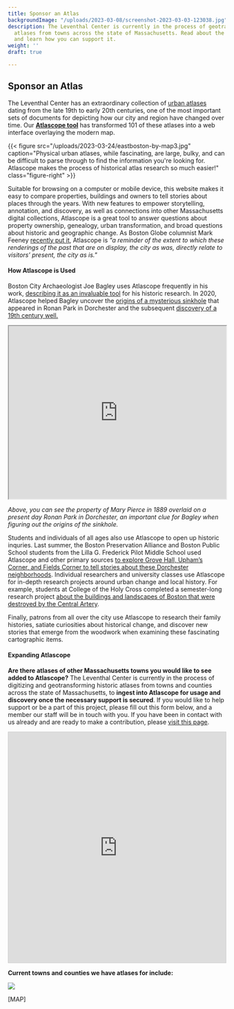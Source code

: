 ```yaml
---
title: Sponsor an Atlas
backgroundImage: "/uploads/2023-03-08/screenshot-2023-03-03-123038.jpg"
description: The Leventhal Center is currently in the process of geotransforming historic
  atlases from towns across the state of Massachusetts. Read about the project here
  and learn how you can support it.
weight: ''
draft: true

---
```

## Sponsor an Atlas

The Leventhal Center has an extraordinary collection of [urban atlases](https://collections.leventhalmap.org/search?utf8=%E2%9C%93&f%5Bcollection_name_ssim%5D%5B%5D=Urban+Maps+%28Collection+of+Distinction%29&f%5Bsubject_facet_ssim%5D%5B%5D=Boston+%28Mass.%29--Maps&search_field=dummy_range&range%5Bdate_facet_yearly_itim%5D%5Bbegin%5D=1860&range%5Bdate_facet_yearly_itim%5D%5Bend%5D=1950&commit=Apply) dating from the late 19th to early 20th centuries, one of the most important sets of documents for depicting how our city and region have changed over time. Our [**Atlascope tool**](https://www.atlascope.org/) has transformed 101 of these atlases into a web interface overlaying the modern map.

{{< figure src="/uploads/2023-03-24/eastboston-by-map3.jpg" caption="Physical urban atlases, while fascinating, are large, bulky, and can be difficult to parse through to find the information you're looking for. Atlascope makes the process of historical atlas research so much easier!" class="figure-right" >}}

Suitable for browsing on a computer or mobile device, this website makes it easy to compare properties, buildings and owners to tell stories about places through the years. With new features to empower storytelling, annotation, and discovery, as well as connections into other Massachusetts digital collections, Atlascope is a great tool to answer questions about property ownership, genealogy, urban transformation, and broad questions about historic and geographic change. As Boston Globe columnist Mark Feeney [recently put it](https://www.bostonglobe.com/2023/01/19/arts/map-quest-bpls-leventhal-center-two-shows-speak-changing-city/?p1=StaffPage), Atlascope is _"a reminder of the extent to which these renderings of the past that are on display, the city as was, directly relate to visitors’ present, the city as is."_

#### How Atlascope is Used

Boston City Archaeologist Joe Bagley uses Atlascope frequently in his work, [describing it as an invaluable tool](https://www.leventhalmap.org/articles/archaeology-and-atlascope/) for his historic research. In 2020, Atlascope helped Bagley uncover the [origins of a mysterious sinkhole](https://www.boston.gov/news/update-ronan-park-well) that appeared in Ronan Park in Dorchester and the subsequent [discovery of a 19th century well.](https://www.wcvb.com/article/archaeologists-discover-forgotten-well-inside-sinkhole-in-dorchesters-ronan-park/34931536#)

<iframe src="https://atlascope.org/#/view:share$mode:glass$center:-71.06153,42.30355$zoom:18.71$base:massgis-2021-orthos$overlay:ark:/76611/al8c3c271" width="100%" height="400"></iframe>

_Above, you can see the property of Mary Pierce in 1889 overlaid on a present day Ronan Park in Dorchester, an important clue for Bagley when figuring out the origins of the sinkhole._

Students and individuals of all ages also use Atlascope to open up historic inquries. Last summer, the Boston Preservation Alliance and Boston Public School students from the Lilla G. Frederick Pilot Middle School used Atlascope and other primary sources [to explore Grove Hall, Upham’s Corner, and Fields Corner to tell stories about these Dorchester neighborhoods](https://www.youtube.com/watch?v=Ak0nDQpNOe0). Individual researchers and university classes use Atlascope for in-depth research projects around urban change and local history. For example, students at College of the Holy Cross completed a semester-long research project [about the buildings and landscapes of Boston that were destroyed by the Central Artery](https://www.leventhalmap.org/articles/before-displacement-part-two/).

Finally, patrons from all over the city use Atlascope to research their family histories, satiate curiosities about historical change, and discover new stories that emerge from the woodwork when examining these fascinating cartographic items.

#### Expanding Atlascope

**Are there atlases of other Massachusetts towns you would like to see added to Atlascope?** The Leventhal Center is currently in the process of digitizing and geotransforming historic atlases from towns and counties across the state of Massachusetts, to **ingest into Atlascope for usage and discovery once the necessary support is secured**. If you would like to help support or be a part of this project, please fill out this form below, and a member our staff will be in touch with you. If you have been in contact with us already and are ready to make a contribution, please [visit this page](https://www.leventhalmap.org?form=SPONSOR-ATLAS).

<iframe class="airtable-embed" src="https://airtable.com/embed/shrXIWRMPwhqdsSin?backgroundColor=green" frameborder="0" onmousewheel="" width="100%" height="533" style="background: transparent; border: 1px solid #ccc;"></iframe>

**Current towns and counties we have atlases for include:**

![](/uploads/2023-03-23/atlaslist2.jpg)

\[MAP\]